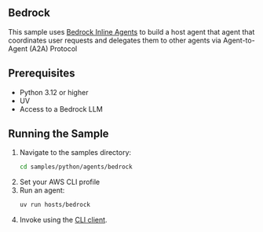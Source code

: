 
## Bedrock

This sample uses [Bedrock Inline Agents](https://docs.aws.amazon.com/bedrock/latest/userguide/agents-create-inline.html) to build a host agent that agent that coordinates user requests and delegates them to other agents via Agent-to-Agent (A2A) Protocol

## Prerequisites

- Python 3.12 or higher
- UV
- Access to a Bedrock LLM

## Running the Sample

1. Navigate to the samples directory:
    ```bash
    cd samples/python/agents/bedrock
    ```
2. Set your AWS CLI profile
3. Run an agent:
    ```bash
    uv run hosts/bedrock
    ```
5. Invoke using the [CLI client](../cli/README.md).
